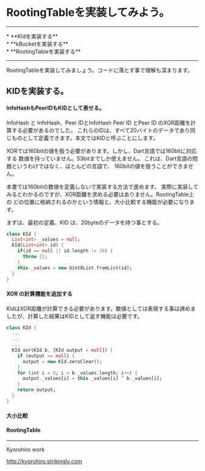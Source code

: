 # RootingTableを実装してみよう。
<hr>
* **KIdを実装する**
<br>
* **kBucketを実装する**
<br>
* **RootingTableを実装する**
<br>
<hr>

RootingTableを実装してみましょう。コードに落とす事で理解も深まります。

## KIDを実装する。

#### InfoHashもPeerIDもKIDとして表せる。
InfoHash と InfoHash、Peer IDとInfoHash Peer ID とPeer ID のXOR距離を計算する必要があるのでした。
これらのIDは、すべて20バイトのデータであり同じものとして定義できます。本文ではKIDと呼ぶことにします。

XORでは160bitの値を扱う必要があります。しかし、Dart言語では160bitに対応する
数値を持っていません。53bitまでしか使えません。
これは、Dart言語の問題というわけではなく、ほとんどの言語で、
160bitの値を扱うことができません。

本書では160bitの数値を定義しないで実装する方法で進めます。
実際に実装してみるとわかるのですが、XOR距離を求める必要はありません。RootingTable上の
どの位置に格納されるのかという情報と、大小比較する機能が必要になります。



まずは、最初の定義、KID は、20byteのデータを持つ事とする。

```dart
class KId {
  List<int> _values = null;
  KId(List<int> id) {
    if(id == null || id.length != 20) {
      throw {};
    }
    this._values = new Uint8List.fromList(id);
  }
}
```

#### XOR の計算機能を追加する
KIdはXOR距離が計算できる必要があります。数値としては表現する事は諦めましたが、計算した結果はKIDとして返す機能は必要です。

```dart
class KId {
  ...
  ...
  ...
  KId xor(KId b, [KId output = null]) {
    if (output == null) {
      output = new KId.zeroClear();
    }
    for (int i = 0; i < b._values.length; i++) {
      output._values[i] = this._values[i] ^ b._values[i];
    }
    return output;
  }
}
```

#### 大小比較

#### RootingTable 







-------
Kyorohiro work

http://kyorohiro.strikingly.com
